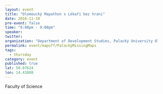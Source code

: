 ```yaml
---
layout: event
title: "Olomoucký Mapathon s Lékaři bez hrani"
date: 2016-11-10
pre-event: false
time: "6:00pm - 9:00pm"
speaker: 
twitter: 
organization: "Department of Development Studies, Palacký University Olomouc"
permalink: event/mapoff/PalackýMissingMaps
tags: 
  - thursday
category: event
published: true
lat: 50.07624
lon: 14.41880
---
```


Faculty of Science
